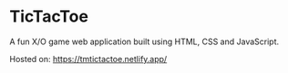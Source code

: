# TicTacToe

A fun X/O game web application built using HTML, CSS and JavaScript.

Hosted on: https://tmtictactoe.netlify.app/
